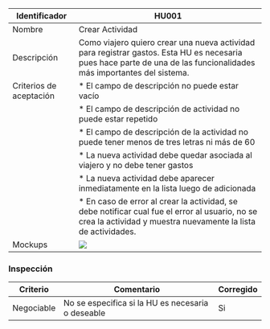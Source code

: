 | Identificador           | HU001                    | 
|-------------------------|------------------------------| 
| Nombre                  | Crear Actividad  | 
| Descripción             | Como viajero quiero crear una nueva actividad para registrar gastos. Esta HU es necesaria pues hace parte de una de las funcionalidades más importantes del sistema.| 
| Criterios de aceptación | * El campo de descripción no puede estar vacío |
| | * El campo de descripción de actividad no puede estar repetido |
| | * El campo de descripción de la actividad no puede tener menos de tres letras ni más de 60 |
| | * La nueva actividad debe quedar asociada al viajero y no debe tener gastos |
| | * La nueva actividad debe aparecer inmediatamente en la lista luego de adicionada |
| | * En caso de error al crear la actividad, se debe notificar cual fue el error al usuario, no se crea la actividad y muestra nuevamente la lista de actividades. | 
| Mockups                 | ![](https://github.com/TiCSw/ordename/blob/master/docs/imagenes/Mockups/MockupCrearActividad.PNG)                 | 

### Inspección

| Criterio     | Comentario                                        |  Corregido    |
| ---------- | ------------------------------------------------- | ---- |
| Negociable | No se especifica si la HU es necesaria o deseable |  Si    |